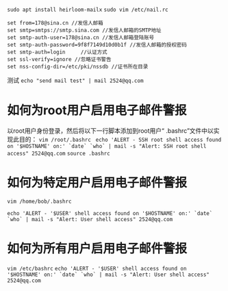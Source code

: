 ```sudo apt install heirloom-mailx```
```sudo vim /etc/nail.rc```
```
set from=178@sina.cn //发信人邮箱
set smtp=smtps://smtp.sina.com //发信人邮箱的SMTP地址
set smtp-auth-user=178@sina.cn //发信人邮箱登陆账号
set smtp-auth-password=9f8f7149d10d0b1f //发信人邮箱的授权密码
set smtp-auth=login     //认证方式
set ssl-verify=ignore //忽略证书警告
set nss-config-dir=/etc/pki/nssdb //证书所在目录
```

测试
```echo "send mail test" | mail 2524@qq.com```


# 如何为root用户启用电子邮件警报

以root用户身份登录，然后将以下一行脚本添加到root用户“ .bashrc”文件中以实现此目的：
```vim /root/.bashrc ```
```echo 'ALERT - SSH root shell access found on '$HOSTNAME' on:' `date` `who` | mail -s "Alert: SSH root shell access" 2524@qq.com```
```source .bashrc```

# 如何为特定用户启用电子邮件警报

```vim /home/bob/.bashrc ```

```echo 'ALERT - '$USER' shell access found on '$HOSTNAME' on:' `date` `who` | mail -s "Alert: User shell access" 2524@qq.com```

# 如何为所有用户启用电子邮件警报
```vim /etc/bashrc```
```echo 'ALERT - '$USER' shell access found on '$HOSTNAME' on:' `date` `who` | mail -s "Alert: User shell access"  2524@qq.com```


